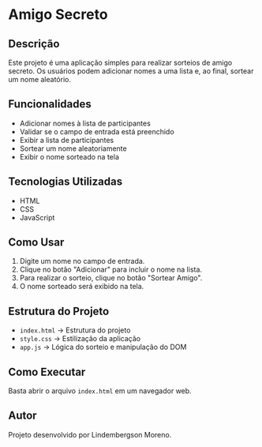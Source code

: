 # Amigo Secreto

## Descrição
Este projeto é uma aplicação simples para realizar sorteios de amigo secreto. Os usuários podem adicionar nomes a uma lista e, ao final, sortear um nome aleatório.

## Funcionalidades
- Adicionar nomes à lista de participantes
- Validar se o campo de entrada está preenchido
- Exibir a lista de participantes
- Sortear um nome aleatoriamente
- Exibir o nome sorteado na tela

## Tecnologias Utilizadas
- HTML
- CSS
- JavaScript

## Como Usar
1. Digite um nome no campo de entrada.
2. Clique no botão "Adicionar" para incluir o nome na lista.
3. Para realizar o sorteio, clique no botão "Sortear Amigo".
4. O nome sorteado será exibido na tela.

## Estrutura do Projeto
- `index.html` → Estrutura do projeto
- `style.css` → Estilização da aplicação
- `app.js` → Lógica do sorteio e manipulação do DOM

## Como Executar
Basta abrir o arquivo `index.html` em um navegador web.

## Autor
Projeto desenvolvido por Lindembergson Moreno.

